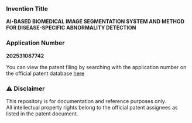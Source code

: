 ### Invention Title <br>
**AI-BASED BIOMEDICAL IMAGE SEGMENTATION SYSTEM AND METHOD FOR DISEASE-SPECIFIC ABNORMALITY DETECTION** <br>
### Application Number
**202531087742**

You can view the patent filing by searching with the application number on the official patent database <a href='https://iprsearch.ipindia.gov.in/PublicSearch/'>here</a>

### ⚠️ Disclaimer
This repository is for documentation and reference purposes only.  
All intellectual property rights belong to the official patent assignees as listed in the patent document.

